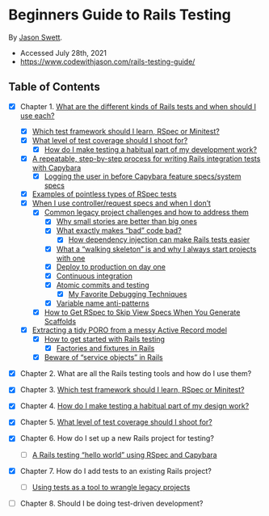 # Beginners Guide to Rails Testing

By [Jason Swett](https://www.jasonswett.net).

- Accessed July 28th, 2021
- https://www.codewithjason.com/rails-testing-guide/

## Table of Contents

* [X] Chapter 1. [What are the different kinds of Rails tests and when should I use each?](https://www.codewithjason.com/different-kinds-rails-tests-use/)
  * [X] [Which test framework should I learn, RSpec or Minitest?](https://www.codewithjason.com/test-framework-learn-rspec-minitest/)
  * [X] [What level of test coverage should I shoot for?](https://www.codewithjason.com/test-coverage/)
    * [X] [How do I make testing a habitual part of my development work?](https://www.codewithjason.com/make-testing-habit/)
  * [X] [A repeatable, step-by-step process for writing Rails integration tests with Capybara](https://www.codewithjason.com/repeatable-step-step-process-writing-rails-integration-tests-capybara/)
    * [X] [Logging the user in before Capybara feature specs/system specs](https://www.codewithjason.com/logging-user-capybara-feature-specs/)
  * [X] [Examples of pointless types of RSpec tests](https://www.codewithjason.com/examples-pointless-rspec-tests/)
  * [X] [When I use controller/request specs and when I don’t](https://www.codewithjason.com/use-controller-request-specs-rails-dont/)
    * [X] [Common legacy project challenges and how to address them](https://www.codewithjason.com/common-legacy-project-challenges-address/)
      * [X] [Why small stories are better than big ones](https://www.codewithjason.com/small-stories-better-big-ones/)
      * [X] [What exactly makes “bad” code bad?](https://www.codewithjason.com/exactly-makes-bad-code-bad/)
        * [X] [How dependency injection can make Rails tests easier](https://www.codewithjason.com/dependency-injection-can-make-rails-tests-easier/)
      * [X] [What a “walking skeleton” is and why I always start projects with one](https://www.codewithjason.com/walking-skeleton-always-start-projects-one/)
      * [X] [Deploy to production on day one](https://www.codewithjason.com/deploy-production-day-one/)
      * [X] [Continuous integration](https://www.codewithjason.com/continuous-integration/)
      * [X] [Atomic commits and testing](https://www.codewithjason.com/atomic-commits-testing/)
        * [X] [My Favorite Debugging Techniques](https://www.codewithjason.com/favorite-debugging-techniques/)
      * [X] [Variable name anti-patterns](https://www.codewithjason.com/variable-name-anti-patterns/)
    * [X] [How to Get RSpec to Skip View Specs When You Generate Scaffolds](https://www.codewithjason.com/get-rspec-skip-view-specs-generate-scaffolds/)
  * [X] [Extracting a tidy PORO from a messy Active Record model](https://www.codewithjason.com/extracting-tidy-poro-messy-active-record-model/)
    * [X] [How to get started with Rails testing](https://www.codewithjason.com/start-testing-rails/)
      * [X] [Factories and fixtures in Rails](https://www.codewithjason.com/factories-fixtures-rails/)
    * [X] [Beware of “service objects” in Rails](https://www.codewithjason.com/rails-service-objects/)
* [X] Chapter 2. What are all the Rails testing tools and how do I use them?
* [X] Chapter 3. [Which test framework should I learn, RSpec or Minitest?](https://www.codewithjason.com/test-framework-learn-rspec-minitest/)
* [X] Chapter 4. [How do I make testing a habitual part of my design work?](https://www.codewithjason.com/make-testing-habit/)
* [X] Chapter 5. [What level of test coverage should I shoot for?](https://www.codewithjason.com/test-coverage/)
* [X] Chapter 6. How do I set up a new Rails project for testing?
  * [ ] [A Rails testing “hello world” using RSpec and Capybara](https://www.codewithjason.com/rails-testing-hello-world-using-rspec-capybara/)
* [X] Chapter 7. How do I add tests to an existing Rails project?
  * [ ] [Using tests as a tool to wrangle legacy projects](https://www.codewithjason.com/using-tests-tool-wrangle-legacy-projects/)
* [ ] Chapter 8. Should I be doing test-driven development?

